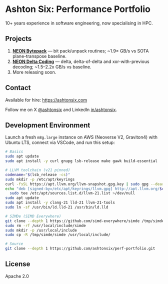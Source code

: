 # Ashton Six: Performance Portfolio

10+ years experience in software engineering, now specialising in HPC.

## Projects

1. **[NEON Bytepack](./bytepack/README.md)** — bit pack/unpack routines; ~1.9× GB/s vs SOTA plane-transpose baseline.
1. **[NEON Delta Coding](./delta/README.md)** — delta, delta-of-delta and xor-with-previous decoding; ~1.5–2.2x GB/s vs baseline.
1. More releasing soon.

## Contact

Available for hire: https://ashtonsix.com

Follow me on X [@ashtonsix](https://x.com/ashtonsix) and LinkedIn [in/ashtonsix](https://linkedin.com/in/ashtonsix).

## Development Environment

Launch a fresh `m8g.large` instance on AWS (Neoverse V2, Graviton4) with Ubuntu LTS, connect via VSCode, and run this setup:

```sh
# Basics
sudo apt update
sudo apt install -y curl gnupg lsb-release make gawk build-essential

# LLVM toolchain (v21 pinned)
codename="$(lsb_release -cs)"
sudo mkdir -p /etc/apt/keyrings
curl -fsSL https://apt.llvm.org/llvm-snapshot.gpg.key | sudo gpg --dearmor -o /etc/apt/keyrings/llvm.gpg
echo "deb [signed-by=/etc/apt/keyrings/llvm.gpg] http://apt.llvm.org/$codename/ llvm-toolchain-$codename-21 main" | \
  sudo tee /etc/apt/sources.list.d/llvm-21.list >/dev/null
sudo apt update
sudo apt install -y clang-21 lld-21 llvm-21-tools
sudo ln -sf /usr/bin/ld.lld-21 /usr/bin/ld.lld

# SIMDe (SIMD Everywhere)
git clone --depth 1 https://github.com/simd-everywhere/simde /tmp/simde
sudo rm -rf /usr/local/include/simde
sudo mkdir -p /usr/local/include
sudo cp -R /tmp/simde/simde /usr/local/include/

# Source
git clone --depth 1 https://github.com/ashtonsix/perf-portfolio.git
```

## License

Apache 2.0
